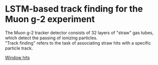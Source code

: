 # LSTM-based track finding for the Muon g-2 experiment

The Muon g-2 tracker detector consists of 32 layers of "straw" gas tubes, which detect the passing of ionizing particles.  
"Track finding" refers to the task of associating straw hits with a specific particle track. 

[Window hits](/images/window_hits.png)